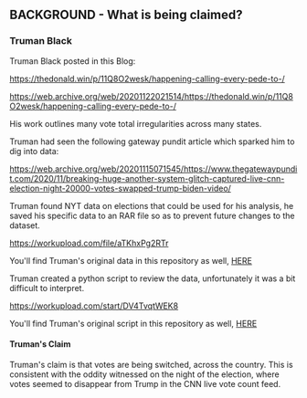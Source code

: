 ## BACKGROUND - What is being claimed?

### Truman Black

Truman Black posted in this Blog:

https://thedonald.win/p/11Q8O2wesk/happening-calling-every-pede-to-/

https://web.archive.org/web/20201122021514/https://thedonald.win/p/11Q8O2wesk/happening-calling-every-pede-to-/

His work outlines many vote total irregularities across many states.  

Truman had seen the following gateway pundit article which sparked him to dig into data:

https://web.archive.org/web/20201115071545/https://www.thegatewaypundit.com/2020/11/breaking-huge-another-system-glitch-captured-live-cnn-election-night-20000-votes-swapped-trump-biden-video/

Truman found NYT data on elections that could be used for his analysis, he saved his specific data to an RAR file so as to prevent future changes to the dataset.

https://workupload.com/file/aTKhxPg2RTr

You'll find Truman's original data in this repository as well, [HERE](https://github.com/mabiesen/replicating_vote_anomaly_research_of_truman_black/tree/main/truman_black/truman_black_original_data)

Truman created a python script to review the data, unfortunately it was a bit difficult to interpret.

https://workupload.com/start/DV4TvqtWEK8

You'll find Truman's original script in this repository as well, [HERE](https://github.com/mabiesen/replicating_vote_anomaly_research_of_truman_black/blob/main/truman_black/fraudcatch.py)

#### Truman's Claim

Truman's claim is that votes are being switched, across the country.  This is consistent with the oddity witnessed on the night of the election, where votes seemed to disappear from Trump in the CNN live vote count feed.
